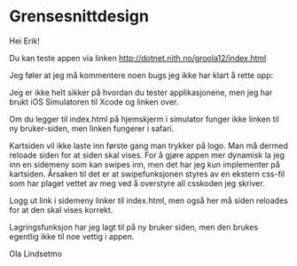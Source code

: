 Grensesnittdesign
=================


Hei Erik! 

Du kan teste appen via linken http://dotnet.nith.no/groola12/index.html

Jeg føler at jeg må kommentere noen bugs jeg ikke har klart å rette opp:

Jeg er ikke helt sikker på hvordan du tester applikasjonene, men jeg har brukt iOS Simulatoren til Xcode og linken over.

Om du legger til index.html på hjemskjerm i simulator funger ikke linken til ny bruker-siden, men linken fungerer i safari.

Kartsiden vil ikke laste inn første gang man trykker på logo. Man må dermed reloade siden for at siden skal vises.
For å gjøre appen mer dynamisk la jeg inn en sidemeny som kan swipes inn, men det har jeg kun implementer på kartsiden. Årsaken til det er at swipefunksjonen styres av en ekstern css-fil som har plaget vettet av meg ved å overstyre all csskoden jeg skriver.

Logg ut link i sidemeny linker til index.html, men også her må siden reloades for at den skal vises korrekt.

Lagringsfunksjon har jeg lagt til på ny bruker siden, men den brukes egentlig ikke til noe vettig i appen.


Ola Lindsetmo
